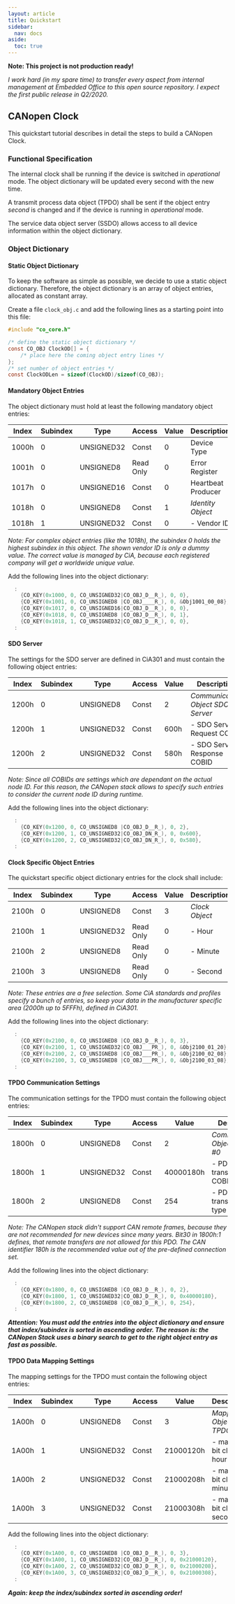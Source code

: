 ```yaml
---
layout: article
title: Quickstart
sidebar:
  nav: docs
aside:
  toc: true
---
```


**Note: This project is not production ready!**

*I work hard (in my spare time) to transfer every aspect from internal management at Embedded Office to this open source repository. I expect the first public release in Q2/2020.*

## CANopen Clock

This quickstart tutorial describes in detail the steps to build a CANopen Clock.

### Functional Specification

The internal clock shall be running if the device is switched in *operational* mode. The object dictionary will be updated every second with the new time.

A transmit process data object (TPDO) shall be sent if the object entry *second* is changed and if the device is running in *operational* mode.

The service data object server (SSDO) allows access to all device information within the object dictionary.

### Object Dictionary

#### Static Object Dictionary

To keep the software as simple as possible, we decide to use a static object dictionary. Therefore, the object dictionary is an array of object entries, allocated as constant array.

Create a file `clock_obj.c` and add the following lines as a starting point into this file:

```c
#include "co_core.h"

/* define the static object dictionary */
const CO_OBJ ClockOD[] = {
    /* place here the coming object entry lines */
};
/* set number of object entries */
const ClockODLen = sizeof(ClockOD)/sizeof(CO_OBJ);
```

#### Mandatory Object Entries

The object dictionary must hold at least the following mandatory object entries:

| Index | Subindex | Type       | Access     | Value | Description        |
| ----- | -------- | ---------- | ---------- | ----- | ------------------ |
| 1000h | 0        | UNSIGNED32 | Const      | 0     | Device Type        |
| 1001h | 0        | UNSIGNED8  | Read Only  | 0     | Error Register     |
| 1017h | 0        | UNSIGNED16 | Const      | 0     | Heartbeat Producer |
| 1018h | 0        | UNSIGNED8  | Const      | 1     | *Identity Object*  |
| 1018h | 1        | UNSIGNED32 | Const      | 0     | - Vendor ID        |

*Note: For complex object entries (like the 1018h), the subindex 0 holds the highest subindex in this object. The shown vendor ID is only a dummy value. The correct value is managed by CiA, because each registered company will get a worldwide unique value.*

Add the following lines into the object dictionary:

```c
  :
    {CO_KEY(0x1000, 0, CO_UNSIGNED32|CO_OBJ_D__R_), 0, 0},
    {CO_KEY(0x1001, 0, CO_UNSIGNED8 |CO_OBJ____R_), 0, &Obj1001_00_08},
    {CO_KEY(0x1017, 0, CO_UNSIGNED16|CO_OBJ_D__R_), 0, 0},
    {CO_KEY(0x1018, 0, CO_UNSIGNED8 |CO_OBJ_D__R_), 0, 1},
    {CO_KEY(0x1018, 1, CO_UNSIGNED32|CO_OBJ_D__R_), 0, 0},
  :
```

#### SDO Server

The settings for the SDO server are defined in CiA301 and must contain the following object entries:

| Index | Subindex | Type       | Access     | Value | Description                       |
| ----- | -------- | ---------- | ---------- | ----- | --------------------------------- |
| 1200h | 0        | UNSIGNED8  | Const      | 2     | *Communication Object SDO Server* |
| 1200h | 1        | UNSIGNED32 | Const      | 600h  | - SDO Server Request COBID        |
| 1200h | 2        | UNSIGNED32 | Const      | 580h  | - SDO Server Response COBID       |

*Note: Since all COBIDs are settings which are dependant on the actual node ID. For this reason, the CANopen stack allows to specify such entries to consider the current node ID during runtime.*

Add the following lines into the object dictionary:

```c
  :
    {CO_KEY(0x1200, 0, CO_UNSIGNED8 |CO_OBJ_D__R_), 0, 2},
    {CO_KEY(0x1200, 1, CO_UNSIGNED32|CO_OBJ_DN_R_), 0, 0x600},
    {CO_KEY(0x1200, 2, CO_UNSIGNED32|CO_OBJ_DN_R_), 0, 0x580},
  :
```

#### Clock Specific Object Entries

The quickstart specific object dictionary entries for the clock shall include:

| Index | Subindex | Type       | Access     | Value | Description    |
| ----- | -------- | ---------- | ---------- | ----- | -------------- |
| 2100h | 0        | UNSIGNED8  | Const      | 3     | *Clock Object* |
| 2100h | 1        | UNSIGNED32 | Read Only  | 0     | - Hour         |
| 2100h | 2        | UNSIGNED8  | Read Only  | 0     | - Minute       |
| 2100h | 3        | UNSIGNED8  | Read Only  | 0     | - Second       |

*Note: These entries are a free selection. Some CiA standards and profiles specify a bunch of entries, so keep your data in the manufacturer specific area (2000h up to 5FFFh), defined in CiA301.*

Add the following lines into the object dictionary:

```c
  :
    {CO_KEY(0x2100, 0, CO_UNSIGNED8 |CO_OBJ_D__R_), 0, 3},
    {CO_KEY(0x2100, 1, CO_UNSIGNED32|CO_OBJ___PR_), 0, &Obj2100_01_20},
    {CO_KEY(0x2100, 2, CO_UNSIGNED8 |CO_OBJ___PR_), 0, &Obj2100_02_08},
    {CO_KEY(0x2100, 3, CO_UNSIGNED8 |CO_OBJ___PR_), 0, &Obj2100_03_08},
  :
```

#### TPDO Communication Settings

The communication settings for the TPDO must contain the following object entries:

| Index | Subindex | Type       | Access     | Value     | Description                    |
| ----- | -------- | ---------- | ---------- | --------- | ------------------------------ |
| 1800h | 0        | UNSIGNED8  | Const      | 2         | *Communication Object TPDO #0* |
| 1800h | 1        | UNSIGNED32 | Const      | 40000180h | - PDO transmission COBID       |
| 1800h | 2        | UNSIGNED8  | Const      | 254       | - PDO transmission type        |

*Note: The CANopen stack didn't support CAN remote frames, because they are not recommended for new devices since many years. Bit30 in 1800h:1 defines, that remote transfers are not allowed for this PDO. The CAN identifier 180h is the recommended value out of the pre-defined connection set.*

Add the following lines into the object dictionary:

```c
  :
    {CO_KEY(0x1800, 0, CO_UNSIGNED8 |CO_OBJ_D__R_), 0, 2},
    {CO_KEY(0x1800, 1, CO_UNSIGNED32|CO_OBJ_D__R_), 0, 0x40000180},
    {CO_KEY(0x1800, 2, CO_UNSIGNED8 |CO_OBJ_D__R_), 0, 254},
  :
```

***Attention: You must add the entries into the object dictionary and ensure that index/subindex is sorted in ascending order. The reason is: the CANopen Stack uses a binary search to get to the right object entry as fast as possible.***

#### TPDO Data Mapping Settings

The mapping settings for the TPDO must contain the following object entries:

| Index | Subindex | Type       | Access     | Value     | Description                |
| ----- | -------- | ---------- | ---------- | --------- | -------------------------- |
| 1A00h | 0        | UNSIGNED8  | Const      | 3         | *Mapping Object TPDO #0*   |
| 1A00h | 1        | UNSIGNED32 | Const      | 21000120h | - map: 32-bit clock hour   |
| 1A00h | 2        | UNSIGNED32 | Const      | 21000208h | - map:  8-bit clock minute |
| 1A00h | 3        | UNSIGNED32 | Const      | 21000308h | - map:  8-bit clock second |

Add the following lines into the object dictionary:

```c
  :
    {CO_KEY(0x1A00, 0, CO_UNSIGNED8 |CO_OBJ_D__R_), 0, 3},
    {CO_KEY(0x1A00, 1, CO_UNSIGNED32|CO_OBJ_D__R_), 0, 0x21000120},
    {CO_KEY(0x1A00, 2, CO_UNSIGNED32|CO_OBJ_D__R_), 0, 0x21000208},
    {CO_KEY(0x1A00, 3, CO_UNSIGNED32|CO_OBJ_D__R_), 0, 0x21000308},
  :
```

***Again: keep the index/subindex sorted in ascending order!***

